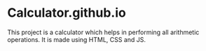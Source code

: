 # Calculator.github.io
This project is a calculator which helps in performing all arithmetic operations. It is made using HTML, CSS and JS.
